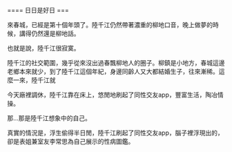 ==== 日日是好日 ===

來春城，已經是第十個年頭了。陸千江仍然帶著濃重的柳地口音，晚上做夢的時候，講得仍然還是柳地話。

也就是說，陸千江很寂寞。

陸千江的社交範圍，幾乎從來沒出過春飄柳地人的圈子。柳鎮是小地方，春城這邊老鄉本來就少，到了陸千江這個年紀，身邊同齡人又大都結婚生子，往來漸稀。這麼一來，陸千江就

今天廠裡調休，陸千江靠在床上，悠閒地刷起了同性交友app，豐富生活，陶冶情操。

那...那是陸千江想象中的自己。

真實的情況是，浮生偷得半日閒，陸千江刷起了同性交友app，腦子裡浮現出的，卻是表姐兼室友李常思為自己展示的性病圖鑑。